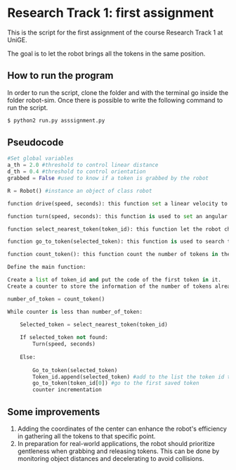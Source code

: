 # Research Track 1: first assignment
This is the script for the first assignment of the course Research Track 1 at UniGE.

The goal is to let the robot brings all the tokens in the same position.
## How to run the program
In order to run the script, clone the folder and with the terminal go inside the folder robot-sim.
Once there is possible to write the following command to run the script.

```bash
$ python2 run.py asssignment.py
```
## Pseudocode
```python
#Set global variables
a_th = 2.0 #threshold to control linear distance
d_th = 0.4 #threshold to control orientation
grabbed = False #used to know if a token is grabbed by the robot

R = Robot() #instance an object of class robot

function drive(speed, seconds): this function set a linear velocity to the robot with certain speed and for x seconds

function turn(speed, seconds): this function is used to set an angular velocity to the robot

function select_nearest_token(token_id): this function let the robot choose the nearest token in is sight not already taken before

function go_to_token(selected_token): this function is used to search the token selected by the previous function and to bring the robot to it.

function count_token(): this function count the number of tokens in the are

Define the main function:

Create a list of token_id and put the code of the first token in it.
Create a counter to store the information of the number of tokens already taken

number_of_token = count_token()

While counter is less than number_of_token:

	Selected_token = select_nearest_token(token_id)
	
	If selected_token not found:
		Turn(speed, seconds)
		
	Else:
	
		Go_to_token(selected_token)
		Token_id.append(selected_token) #add to the list the token id taken 
		go_to_token(token_id[0]) #go to the first saved token
		counter incrementation
```

## Some improvements
1) Adding the coordinates of the center can enhance the robot's efficiency in gathering all the tokens to that specific point.
2) In preparation for real-world applications, the robot should prioritize gentleness when grabbing and releasing tokens. This can be done by monitoring object distances and decelerating to avoid collisions.
